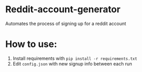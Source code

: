 # Reddit-account-generator
Automates the process of signing up for a reddit account

# How to use:
1. Install requirements with `pip install -r requirements.txt`
2. Edit `config.json` with new signup info between each run
